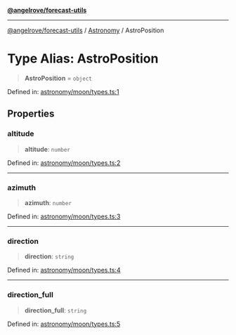 [**@angelrove/forecast-utils**](../../README.md)

***

[@angelrove/forecast-utils](../../README.md) / [Astronomy](../README.md) / AstroPosition

# Type Alias: AstroPosition

> **AstroPosition** = `object`

Defined in: [astronomy/moon/types.ts:1](https://github.com/angelrove/forecast-utils/blob/70e10e7c60236c7ed7f338eae21c685612803c30/src/astronomy/moon/types.ts#L1)

## Properties

### altitude

> **altitude**: `number`

Defined in: [astronomy/moon/types.ts:2](https://github.com/angelrove/forecast-utils/blob/70e10e7c60236c7ed7f338eae21c685612803c30/src/astronomy/moon/types.ts#L2)

***

### azimuth

> **azimuth**: `number`

Defined in: [astronomy/moon/types.ts:3](https://github.com/angelrove/forecast-utils/blob/70e10e7c60236c7ed7f338eae21c685612803c30/src/astronomy/moon/types.ts#L3)

***

### direction

> **direction**: `string`

Defined in: [astronomy/moon/types.ts:4](https://github.com/angelrove/forecast-utils/blob/70e10e7c60236c7ed7f338eae21c685612803c30/src/astronomy/moon/types.ts#L4)

***

### direction\_full

> **direction\_full**: `string`

Defined in: [astronomy/moon/types.ts:5](https://github.com/angelrove/forecast-utils/blob/70e10e7c60236c7ed7f338eae21c685612803c30/src/astronomy/moon/types.ts#L5)
